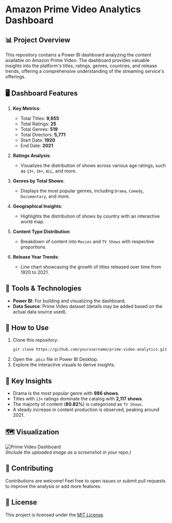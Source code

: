 # Amazon Prime Video Analytics Dashboard

## 📊 Project Overview
This repository contains a Power BI dashboard analyzing the content available on Amazon Prime Video. The dashboard provides valuable insights into the platform's titles, ratings, genres, countries, and release trends, offering a comprehensive understanding of the streaming service's offerings.

## 🖥️ Dashboard Features
1. **Key Metrics**:
   - Total Titles: **9,655**
   - Total Ratings: **25**
   - Total Genres: **519**
   - Total Directors: **5,771**
   - Start Date: **1920**
   - End Date: **2021**

2. **Ratings Analysis**:
   - Visualizes the distribution of shows across various age ratings, such as `13+`, `16+`, `ALL`, and more.

3. **Genres by Total Shows**:
   - Displays the most popular genres, including `Drama`, `Comedy`, `Documentary`, and more.

4. **Geographical Insights**:
   - Highlights the distribution of shows by country with an interactive world map.

5. **Content Type Distribution**:
   - Breakdown of content into `Movies` and `TV Shows` with respective proportions.

6. **Release Year Trends**:
   - Line chart showcasing the growth of titles released over time from 1920 to 2021.

## 🔧 Tools & Technologies
- **Power BI**: For building and visualizing the dashboard.
- **Data Source**: Prime Video dataset (details may be added based on the actual data source used).

## 🚀 How to Use
1. Clone this repository:
   ```bash
   git clone https://github.com/yourusername/prime-video-analytics.git
   ```
2. Open the `.pbix` file in Power BI Desktop.
3. Explore the interactive visuals to derive insights.

## 📌 Key Insights
- Drama is the most popular genre with **986 shows**.
- Titles with `13+` ratings dominate the catalog with **2,117 shows**.
- The majority of content (**80.82%**) is categorized as `TV Shows`.
- A steady increase in content production is observed, peaking around 2021.

## 🗺️ Visualization
![Prime Video Dashboard](path/to/your/screenshot.png)  
*(Include the uploaded image as a screenshot in your repo.)*

## 🤝 Contributing
Contributions are welcome! Feel free to open issues or submit pull requests to improve the analysis or add more features.

## 📄 License
This project is licensed under the [MIT License](LICENSE).
